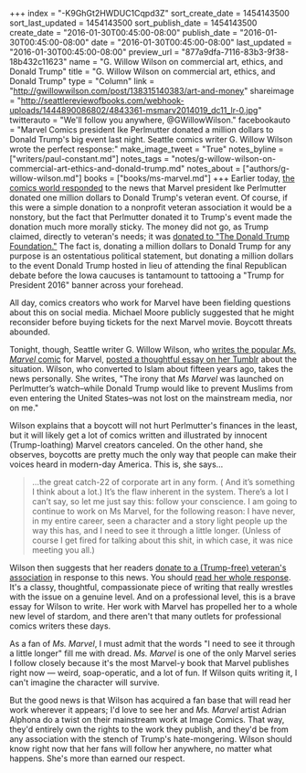 +++
index = "-K9GhGt2HWDUC1Cqpd3Z"
sort_create_date = 1454143500
sort_last_updated = 1454143500
sort_publish_date = 1454143500
create_date = "2016-01-30T00:45:00-08:00"
publish_date = "2016-01-30T00:45:00-08:00"
date = "2016-01-30T00:45:00-08:00"
last_updated = "2016-01-30T00:45:00-08:00"
preview_url = "877a9dfa-7116-83b3-9f38-18b432c11623"
name = "G. Willow Wilson on commercial art, ethics, and Donald Trump"
title = "G. Willow Wilson on commercial art, ethics, and Donald Trump"
type = "Column"
link = "http://gwillowwilson.com/post/138315140383/art-and-money"
shareimage = "http://seattlereviewofbooks.com/webhook-uploads/1444890086802/4843361-msmarv2014019_dc11_lr-0.jpg"
twitterauto = "We'll follow you anywhere, @GWillowWilson."
facebookauto = "Marvel Comics president Ike Perlmutter donated a million dollars to Donald Trump's big event last night. Seattle comics writer G. Willow Wilson wrote the perfect response:"
make_image_tweet = "True"
notes_byline = ["writers/paul-constant.md"]
notes_tags = "notes/g-willow-wilson-on-commercial-art-ethics-and-donald-trump.md"
notes_about = ["authors/g-willow-wilson.md"]
books = ["books/ms-marvel.md"]
+++
Earlier today, [the comics world responded](http://www.bleedingcool.com/2016/01/28/marvel-comics-ceo-isaac-perlmutter-donated-one-million-dollars-to-donald-trumps-veteran-event/) to the news that Marvel president Ike Perlmutter donated one million dollars to Donald Trump's veteran event. Of course, if this were a simple donation to a nonprofit veteran association it would be a nonstory, but the fact that Perlmutter donated it to Trump's event made the donation much more morally sticky. The money did not go, as Trump claimed, directly to veteran's needs; it was [donated to "The Donald Trump Foundation."](http://thefederalist.com/2016/01/28/trumps-new-pro-veterans-website-directs-all-donations-to-trumps-personal-foundation/) The fact is, donating a million dollars to Donald Trump for any purpose is an ostentatious political statement, but donating a million dollars to the event Donald Trump hosted in lieu of attending the final Republican debate before the Iowa caucuses is tantamount to tattooing a "Trump for President 2016" banner across your forehead.

All day, comics creators who work for Marvel have been fielding questions about this on social media. Michael Moore publicly suggested that he might reconsider before buying tickets for the next Marvel movie. Boycott threats abounded.

Tonight, though, Seattle writer G. Willow Wilson, who [writes the popular *Ms. Marvel* comic](http://seattlereviewofbooks.com/notes/2015/10/15/thursday-comics-hangover-the-end-of-ms-marvel/) for Marvel, [posted a thoughtful essay on her Tumblr](http://gwillowwilson.com/post/138315140383/art-and-money) about the situation. Wilson, who converted to Islam about fifteen years ago, takes the news personally. She writes, "The irony that *Ms Marvel* was launched on Perlmutter’s watch–while Donald Trump would like to prevent Muslims from even entering the United States–was not lost on the mainstream media, nor on me."

Wilson explains that a boycott will not hurt Perlmutter's finances in the least, but it will likely get a lot of comics written and illustrated by innocent (Trump-loathing) Marvel creators canceled. On the other hand, she observes, boycotts are pretty much the only way that people can make their voices heard in modern-day America. This is, she says...

<blockquote>...the great catch-22 of corporate art in any form. ( And it’s something I think about a lot.) It’s the flaw inherent in the system. There’s a lot I can’t say, so let me just say this: follow your conscience. I am going to continue to work on Ms Marvel, for the following reason: I have never, in my entire career, seen a character and a story light people up the way this has, and I need to see it through a little longer. (Unless of course I get fired for talking about this shit, in which case, it was nice meeting you all.)</blockquote>

Wilson then suggests that her readers [donate to a (Trump-free) veteran's association](http://iava.org/) in response to this news. You should [read her whole response](http://gwillowwilson.com/post/138315140383/art-and-money). It's a classy, thoughtful, compassionate piece of writing that really wrestles with the issue on a genuine level. And on a professional level, this is a brave essay for Wilson to write. Her work with Marvel has propelled her to a whole new level of stardom, and there aren't that many outlets for professional comics writers these days. 

As a fan of *Ms. Marvel*, I must admit that the words "I need to see it through a little longer" fill me with dread. *Ms. Marvel* is one of the only Marvel series I follow closely because it's the most Marvel-y book that Marvel publishes right now — weird, soap-operatic, and a lot of fun. If Wilson quits writing it, I can't imagine the character will survive. 

But the good news is that Wilson has acquired a fan base that will read her work wherever it appears; I'd love to see her and *Ms. Marvel* artist Adrian Alphona do a twist on their mainstream work at Image Comics. That way, they'd entirely own the rights to the work they publish, and they'd be from any association with the stench of Trump's hate-mongering. Wilson should know right now that her fans will follow her anywhere, no matter what happens. She's more than earned our respect.